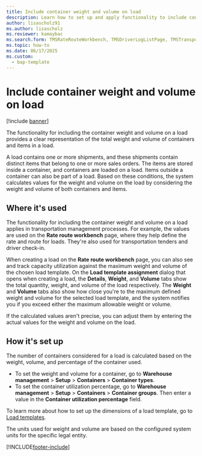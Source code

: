 ```yaml
---
title: Include container weight and volume on load
description: Learn how to set up and apply functionality to include container weight and volume on loads, including an outline on where this functionality applies.
author: lisascholz91
ms.author: lisascholz
ms.reviewer: kamaybac
ms.search.form: TMSRateRouteWorkbench, TMSDriverLogListPage, TMSTransportationTender
ms.topic: how-to
ms.date: 06/17/2025
ms.custom: 
  - bap-template
---
```


# Include container weight and volume on load

[!include [banner](../includes/banner.md)]

The functionality for including the container weight and volume on a load provides a clear representation of the total weight and volume of containers and items in a load.

A load contains one or more shipments, and these shipments contain distinct items that belong to one or more sales orders. The items are stored inside a container, and containers are loaded on a load. Items outside a container can also be part of a load. Based on these conditions, the system calculates values for the weight and volume on the load by considering the weight and volume of both containers and items.

## Where it's used

The functionality for including the container weight and volume on a load applies in transportation management processes. For example, the values are used on the **Rate route workbench** page, where they help define the rate and route for loads. They're also used for transportation tenders and driver check-in.

When creating a load on the **Rate route workbench** page, you can also see and track capacity utilization against the maximum weight and volume of the chosen load template. On the **Load template assignment** dialog that opens when creating a load, the **Details**, **Weight**, and **Volume** tabs show the total quantity, weight, and volume of the load respectively. The **Weight** and **Volume** tabs also show how close you're to the maximum defined weight and volume for the selected load template, and the system notifies you if you exceed either the maximum allowable weight or volume.

If the calculated values aren't precise, you can adjust them by entering the actual values for the weight and volume on the load.

## How it's set up

The number of containers considered for a load is calculated based on the weight, volume, and percentage of the container used.

- To set the weight and volume for a container, go to **Warehouse management** \> **Setup** \> **Containers** \> **Container types**.
- To set the container utilization percentage, go to **Warehouse management** \> **Setup** \> **Containers** \> **Container groups**. Then enter a value in the **Container utilization percentage** field.

To learn more about how to set up the dimensions of a load template, go to [Load templates](/dynamics365/supply-chain/transportation/tasks/load-template).

The units used for weight and volume are based on the configured system units for the specific legal entity.

[!INCLUDE[footer-include](../../includes/footer-banner.md)]
